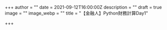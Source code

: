 +++
author = ""
date = 2021-09-12T16:00:00Z
description = ""
draft = true
image = ""
image_webp = ""
title = "【金融人】Python財務計算Day1"

+++
